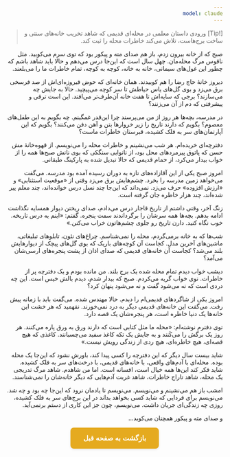 ```yaml
---
model: claude
---
```


> [!Tip] ورودی
> داستان معلمی در محله‌ای قدیمی که شاهد تخریب خانه‌های سنتی و ساخت برج‌هاست، تلاش می‌کند خاطرات محله را ثبت کند.

صبح که از خانه بیرون زدم، باز هم صدای مته و پیکور بود که توی سرم می‌کوبید. مثل ناقوس مرگ محله‌مان. چهل سال است که این‌جا درس می‌دهم و حالا باید شاهد باشم که چطور این غول‌های سیمانی، خانه به خانه، کوچه به کوچه، تمام خاطرات ما را می‌بلعند.

دیروز خانۀ حاج رضا را هم کوبیدند. همان خانه‌ای که حوض فیروزه‌ای‌اش از صد فرسخی برق می‌زد و بوی گل‌های یاس حیاطش تا سر کوچه می‌پیچید. حالا به جایش چه می‌سازند؟ برجی که سایه‌اش تا هفت خانه آن‌طرف‌تر می‌افتد. این است ترقی و پیشرفتی که دم از آن می‌زنند؟

در مدرسه، بچه‌ها هر روز از من می‌پرسند چرا این‌قدر غمگینم. چه بگویم به این طفل‌های معصوم؟ بگویم که دارند تاریخ را زیر خروارها بتن و آهن دفن می‌کنند؟ بگویم که این آپارتمان‌های سر به فلک کشیده، قبرستان خاطرات ماست؟

دفترچه‌ای خریده‌ام. هر شب می‌نشینم و خاطرات محله را می‌نویسم. از قهوه‌خانۀ مش حسن که پاتوق پیرمردهای محل بود، از نانوایی سنگکی که بوی نانش صبح‌ها همه را از خواب بیدار می‌کرد، از حمام قدیمی که حالا تبدیل شده به پارکینگ طبقاتی.

امروز صبح یکی از این آقازاده‌های تازه به دوران رسیده آمده بود مدرسه. می‌گفت می‌خواهد زمین مدرسه را بخرد. چشم‌هایش برق می‌زد وقتی از «موقعیت استثنایی» و «ارزش افزوده» حرف می‌زد. نمی‌داند که این‌جا چند نسل درس خوانده‌اند، چند معلم پیر شده‌اند، چند هزار خاطره جان گرفته است.

زنگ آخر، وقتی داشتم از تاریخ قاجار درس می‌دادم، صدای ریختن دیوار همسایه نگذاشت ادامه بدهم. بچه‌ها همه سرشان را برگرداندند سمت پنجره. گفتم: «اینم یه درس تاریخه. خوب نگاه کنید. دارن تاریخ رو جلوی چشم‌هاتون خراب می‌کنن.»

شب‌ها که به خانه برمی‌گردم، محله را نمی‌شناسم. چراغ‌های نئون، تابلوهای تبلیغاتی، ماشین‌های آخرین مدل. کجاست آن کوچه‌های باریک که بوی گل‌های پیچک از دیوارهایش بلند می‌شد؟ کجاست آن خانه‌های قدیمی که صدای اذان از پشت پنجره‌های ارسی‌شان می‌آمد؟

دیشب خواب دیدم تمام محله شده یک برج بلند. من مانده بودم و یک دفترچه پر از خاطرات. توی خواب گریه می‌کردم. صبح که بیدار شدم، دیدم بالش خیس است. این چه دردی است که نه می‌شود گفت و نه می‌شود پنهان کرد؟

امروز یکی از شاگردهای قدیمی‌ام را دیدم. حالا مهندس شده. می‌گفت باید با زمانه پیش رفت. می‌گفت این خانه‌های قدیمی دیگر به درد نمی‌خورند. نفهمید که هر خشت این خانه‌ها یک دنیا خاطره است، هر پنجره‌شان یک قصه دارد.

توی دفترم نوشته‌ام: «محله ما مثل کتابی است که دارند ورق به ورق پاره می‌کنند. هر روز یک برگش را می‌کَنند و به جایش یک تکه کاغذ سفید می‌چسبانند. کاغذی که هیچ قصه‌ای، هیچ خاطره‌ای، هیچ ردی از زندگی رویش نیست.»

شاید بیست سال دیگر که این دفترچه را کسی پیدا کند، باورش نشود که این‌جا یک محله بوده. محله‌ای با آدم‌های واقعی، با خانه‌های قدیمی، با درخت‌های سر به فلک کشیده. شاید فکر کند این‌ها همه خیال است، افسانه است. اما من شاهدم. شاهد مرگ تدریجی یک محله، شاهد تاراج خاطرات، شاهد غربت آدم‌هایی که دیگر خانه‌شان را نمی‌شناسند.

امشب باز هم می‌نشینم و می‌نویسم. می‌نویسم تا یادمان نرود که این‌جا چه بود و چه شد. می‌نویسم برای فردایی که شاید کسی بخواهد بداند در این برج‌های سر به فلک کشیده، روزی چه زندگی‌ای جریان داشت. می‌نویسم، چون جز این کاری از دستم برنمی‌آید.

و صدای مته و پیکور همچنان می‌کوبد...

<html dir="rtl" lang="fa"><head> <meta charset="UTF-8"> <style> .back-button { display: inline-block; padding: 15px 30px; background-color: rgb(229, 170, 31); color: white; text-decoration: none; border-radius: 8px; font-family: 'Vazirmatn', Tahoma, Geneva, Verdana, sans-serif; font-weight: bold; font-size: 16px; border: none; cursor: pointer; transition: background-color 0.3s ease; box-shadow: 0 2px 5px rgba(0,0,0,0.1); } .back-button:hover { background-color: rgb(205, 150, 25); box-shadow: 0 3px 8px rgba(0,0,0,0.2); } .button-container { display: flex; justify-content: center; align-items: center;} </style></head><body> <div class="button-container"> <button class="back-button" onclick="window.history.back()" aria-label="بازگشت به صفحه قبل"> بازگشت به صفحه قبل </button> </div></body></html>